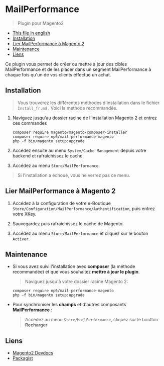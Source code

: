 # MailPerformance
> Plugin pour Magento2

* [This file in english](https://github.com/tym17/MPerf-Magento2/blob/Release/README.md)
* [Installation](#installation)
* [Lier MailPerformance à Magento 2](#lier-mailperformance-à-magento-2)
* [Maintenance](#maintenance)
* [Liens](#liens)

Ce plugin vous permet de créer ou mettre à jour des cibles MailPerformance et de les placer dans un segment MailPerformance à chaque fois qu'un de vos clients effectue un achat.
## Installation
> Vous trouverez les différentes méthodes d'installation dans le fichier  `Ìnstall_fr.md` . Voici la méthode recommandée.

1. Naviguez jusqu'au dossier racine de l'installation Magento 2 et entrez ces commandes

   ```shell
   composer require magento/magento-composer-installer
   composer require np6/mail-performance-magento
   php -f bin/magento setup:upgrade
   ```

2. Accédez ensuite au menu `System/Cache Management` depuis votre backend et rafraîchissez le cache.

3. Accédez au menu `Store/MailPerformance`.
> Si l'installation a échoué, vous ne verrez pas ce menu.

## Lier MailPerformance à Magento 2

1. Accédez à la configuration de votre e-Boutique  `Store/Configuration/MailPerformance/Authentification`, puis entrez votre XKey.

2. Sauvegardez puis rafraîchissez le cache de Magento.

3. Accédez au menu `Store/MailPerformance` et cliquez sur le bouton  `Activer`.

## Maintenance

* Si vous avez suivi l'installation avec **composer** (la méthode recommandée) et que vous souhaitez **mettre à jour le plugin**.
  > Naviguez jusqu'à votre dossier racine Magento 2:
  ```shell
  composer require np6/mail-performance-magento
  php -f bin/magento setup:upgrade
  ```

* Pour synchroniser les **champs** et d'autres composants  **MailPerformance** :
  > Accédez au menu `Store/MailPerformance`, cliquez sur le boutton  **Recharger**

## Liens

* [Magento2 Devdocs](http://devdocs.magento.com/)
* [Packagist](https://packagist.org/packages/tym17/mail-performance)

